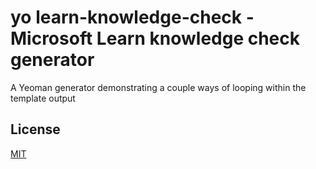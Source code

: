 # yo learn-knowledge-check - Microsoft Learn knowledge check generator

A Yeoman generator demonstrating a couple ways of looping within the template output

## License

[MIT](https://github.com/patridge/learn-knowledge-check-generator/blob/master/LICENSE)
